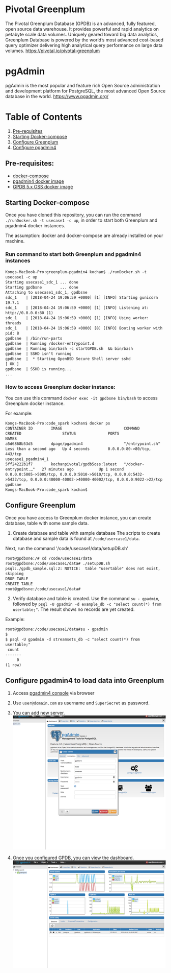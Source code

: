# Pivotal Greenplum
The Pivotal Greenplum Database (GPDB) is an advanced, fully featured, open source data warehouse. It provides powerful and rapid analytics on petabyte scale data volumes. Uniquely geared toward big data analytics, Greenplum Database is powered by the world’s most advanced cost-based query optimizer delivering high analytical query performance on large data volumes.
<https://pivotal.io/pivotal-greenplum>

# pgAdmin
pgAdmin is the most popular and feature rich Open Source administration and development platform for PostgreSQL, the most advanced Open Source database in the world.
<https://www.pgadmin.org/>

# Table of Contents
1. [Pre-requisites](#Pre-requisites)
2. [Starting Docker-compose](#Starting-Docker-compose)
3. [Configure Greenplum](#Configure-Greenplum)
4. [Configure pgadmin4](#Configure-pgadmin4)

## Pre-requisites:
- [docker-compose](http://docs.docker.com/compose)
- [pgadmin4 docker image](https://hub.docker.com/r/dpage/pgadmin4/)
- [GPDB 5.x OSS docker image](https://hub.docker.com/r/kochanpivotal/gpdb5oss/)

## Starting Docker-compose
Once you have cloned this repository, you can run the command  `./runDocker.sh -t usecase1 -c up`, in order to start both Greenplum and pgadmin4 docker instances.

The assumption: docker and docker-compose are already installed on your machine.

### Run command to start both Greenplum and pgadmin4 instances
```
Kongs-MacBook-Pro:greenplum-pgadmin4 kochan$ ./runDocker.sh -t usecase1 -c up
Starting usecase1_sdc_1 ... done
Starting gpdbsne        ... done
Attaching to usecase1_sdc_1, gpdbsne
sdc_1    | [2018-04-24 19:06:59 +0000] [1] [INFO] Starting gunicorn 19.7.1
sdc_1    | [2018-04-24 19:06:59 +0000] [1] [INFO] Listening at: http://0.0.0.0:80 (1)
sdc_1    | [2018-04-24 19:06:59 +0000] [1] [INFO] Using worker: threads
sdc_1    | [2018-04-24 19:06:59 +0000] [8] [INFO] Booting worker with pid: 8
gpdbsne  | /bin/run-parts
gpdbsne  | Running /docker-entrypoint.d
gpdbsne  | Running bin/bash -c startGPDB.sh  && bin/bash
gpdbsne  | SSHD isn't running
gpdbsne  |  * Starting OpenBSD Secure Shell server sshd                  [ OK ]
gpdbsne  | SSHD is running...
...
```
### How to access Greenplum docker instance:
You can use this command `docker exec -it gpdbsne bin/bash` to access Greenplum docker instance.

For example:
```
Kongs-MacBook-Pro:code_spark kochan$ docker ps
CONTAINER ID        IMAGE                           COMMAND                  CREATED                  STATUS              PORTS                                                                                                                                NAMES
a5d6868b53d5        dpage/pgadmin4                  "/entrypoint.sh"         Less than a second ago   Up 4 seconds        0.0.0.0:80->80/tcp, 443/tcp                                                                                                          usecase1_pgadmin4_1
5ff24222b1f7        kochanpivotal/gpdb5oss:latest   "/docker-entrypoint.…"   27 minutes ago           Up 1 second         0.0.0.0:5005->5005/tcp, 0.0.0.0:5010->5010/tcp, 0.0.0.0:5432->5432/tcp, 0.0.0.0:40000-40002->40000-40002/tcp, 0.0.0.0:9022->22/tcp   gpdbsne
Kongs-MacBook-Pro:code_spark kochan$

```

## Configure Greenplum
Once you have access to Greenplum docker instance, you can create database, table with some sample data.

1. Create database and table with sample database
The scripts to create database and sample data is found at `/code/usercase1/data`.

Next, run the command '/code/usecase1/data/setupDB.sh'
```
root@gpdbsne:/# cd /code/usecase1/data
root@gpdbsne:/code/usecase1/data# ./setupDB.sh
psql:./gpdb_sample.sql:2: NOTICE:  table "usertable" does not exist, skipping
DROP TABLE
CREATE TABLE
root@gpdbsne:/code/usecase1/data#
```
2. Verify database and table is created.
Use the command `su - gpadmin`, followed by `psql -U gpadmin -d example_db -c "select count(*) from usertable;"`.  The result shows no records are yet created.

Example:
```
root@gpdbsne:/code/usecase1/data#su - gpadmin
$
$ psql -U gpadmin -d streamsets_db -c "select count(*) from usertable;"
 count
-------
     0
(1 row)
```

## Configure pgadmin4 to load data into Greenplum
1. Access [pgadmin4 console](http://localhost:80/) via browser

2. Use `user@domain.com` as username and `SuperSecret` as password.

3. You can add new server.
![alt text](images/image2.png "Configure ")

4. Once you configured GPDB, you can view the dashboard.
![alt text](images/image12.png "Dashboard")

```
